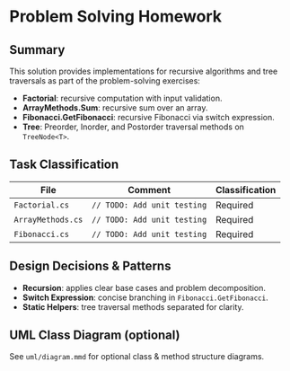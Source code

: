 # Problem Solving Homework

## Summary

This solution provides implementations for recursive algorithms and tree traversals as part of the problem-solving
exercises:

- **Factorial**: recursive computation with input validation.
- **ArrayMethods.Sum**: recursive sum over an array.
- **Fibonacci.GetFibonacci**: recursive Fibonacci via switch expression.
- **Tree**: Preorder, Inorder, and Postorder traversal methods on `TreeNode<T>`.

## Task Classification

| File              | Comment                     | Classification |
|-------------------|-----------------------------|----------------|
| `Factorial.cs`    | `// TODO: Add unit testing` | Required       |
| `ArrayMethods.cs` | `// TODO: Add unit testing` | Required       |
| `Fibonacci.cs`    | `// TODO: Add unit testing` | Required       |

## Design Decisions & Patterns

- **Recursion**: applies clear base cases and problem decomposition.
- **Switch Expression**: concise branching in `Fibonacci.GetFibonacci`.
- **Static Helpers**: tree traversal methods separated for clarity.

## UML Class Diagram (optional)

See `uml/diagram.mmd` for optional class & method structure diagrams.